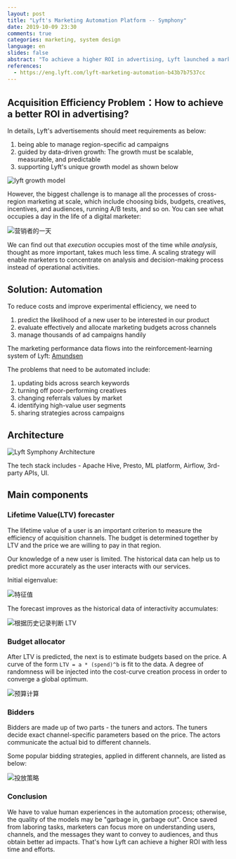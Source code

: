 ```yaml
---
layout: post
title: "Lyft's Marketing Automation Platform -- Symphony"
date: 2019-10-09 23:30
comments: true
categories: marketing, system design
language: en
slides: false
abstract: "To achieve a higher ROI in advertising, Lyft launched a marketing automation platform, which consists of three main components: lifetime value forecaster, budget allocator, and bidders."
references:
  - https://eng.lyft.com/lyft-marketing-automation-b43b7b7537cc
---
```


## Acquisition Efficiency Problem：How to achieve a better ROI in advertising?

In details, Lyft's advertisements should meet requirements as below:

1. being able to manage region-specific ad campaigns
2. guided by data-driven growth: The growth must be scalable, measurable, and predictable
3. supporting Lyft's unique growth model as shown below

![lyft growth model](https://res.cloudinary.com/dohtidfqh/image/upload/v1570050291/web-guiguio/1_JBgJKb6DFrG7X2Fc7dtAaQ.png)

However, the biggest challenge is to manage all the processes of cross-region marketing at scale, which include choosing bids, budgets, creatives, incentives, and audiences, running A/B tests, and so on. You can see what occupies a day in the life of a digital marketer:

![营销者的一天](https://res.cloudinary.com/dohtidfqh/image/upload/v1570050798/web-guiguio/0_FXK0RW9qx3e9f_kv.png)

We can find out that *execution* occupies most of the time while *analysis*, thought as more important, takes much less time. A scaling strategy will enable marketers to concentrate on analysis and decision-making process instead of operational activities.

## Solution: Automation

To reduce costs and improve experimental efficiency, we need to

1. predict the likelihood of a new user to be interested in our product
2. evaluate effectively and allocate marketing budgets across channels
3. manage thousands of ad campaigns handily

The marketing performance data flows into the reinforcement-learning system of Lyft: [Amundsen](https://guigu.io/blog/2018-12-03-making-progress-30-kilometers-per-day)

The problems that need to be automated include:

1. updating bids across search keywords
2. turning off poor-performing creatives
3. changing referrals values by market
4. identifying high-value user segments
5. sharing strategies across campaigns

## Architecture

![Lyft Symphony Architecture](https://res.cloudinary.com/dohtidfqh/image/upload/v1570052539/web-guiguio/0_k_I3YVF9XEAu9OLl.png)

The tech stack includes - Apache Hive, Presto, ML platform, Airflow, 3rd-party APIs, UI.

## Main components

### Lifetime Value(LTV) forecaster

The lifetime value of a user is an important criterion to measure the efficiency of acquisition channels. The budget is determined together by LTV and the price we are willing to pay in that region.

Our knowledge of a new user is limited. The historical data can help us to predict more accurately as the user interacts with our services.

Initial eigenvalue:

![特征值](https://res.cloudinary.com/dohtidfqh/image/upload/v1570072545/web-guiguio/0_YHwm9D9a-Fvm7cq8.png)


The forecast improves as the historical data of interactivity accumulates: 

![根据历史记录判断 LTV](https://res.cloudinary.com/dohtidfqh/image/upload/v1570072568/web-guiguio/0_SwHgIjhJAQf35t_C.png)


### Budget allocator

After LTV is predicted, the next is to estimate budgets based on the price. A curve of the form `LTV = a * (spend)^b` is fit to the data. A degree of randomness will be injected into the cost-curve creation process in order to converge a global optimum.

![预算计算](https://res.cloudinary.com/dohtidfqh/image/upload/v1570073827/web-guiguio/0_bLNhBPW6UFA227JB.png)


### Bidders

Bidders are made up of two parts - the tuners and actors. The tuners decide exact channel-specific parameters based on the price. The actors communicate the actual bid to different channels.

Some popular bidding strategies, applied in different channels, are listed as below:

![投放策略](https://res.cloudinary.com/dohtidfqh/image/upload/v1570074354/web-guiguio/0_bPtZels9tqGXoFCW.png)


### Conclusion

We have to value human experiences in the automation process; otherwise, the quality of the models may be "garbage in, garbage out". Once saved from laboring tasks, marketers can focus more on understanding users, channels, and the messages they want to convey to audiences, and thus obtain better ad impacts. That's how Lyft can achieve a higher ROI with less time and efforts.

